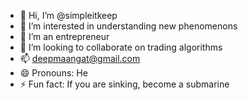 - 👋 Hi, I’m @simpleitkeep
- 👀 I’m interested in understanding new phenomenons
- 🌱 I’m an entrepreneur
- 💞️ I’m looking to collaborate on trading algorithms
- 📫 deepmaangat@gmail.com
- 😄 Pronouns: He
- ⚡ Fun fact: If you are sinking, become a submarine 

<!---
simpleitkeep/simpleitkeep is a ✨ special ✨ repository because its `README.md` (this file) appears on your GitHub profile.
You can click the Preview link to take a look at your changes.
--->
